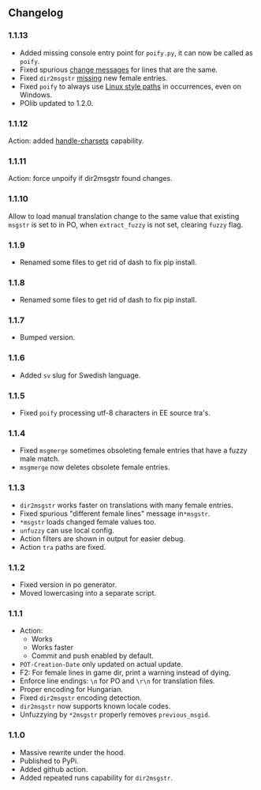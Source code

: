 ## Changelog

### 1.1.13

- Added missing console entry point for `poify.py`, it can now be called as `poify`.
- Fixed spurious [change messages](#5) for lines that are the same.
- Fixed `dir2msgstr` [missing](#7) new female entries.
- Fixed `poify` to always use [Linux style paths](#4) in occurrences, even on Windows.
- POlib updated to 1.2.0.

### 1.1.12

Action: added [handle-charsets](https://github.com/BGforgeNet/handle-charsets) capability.

### 1.1.11

Action: force unpoify if dir2msgstr found changes.

### 1.1.10

Allow to load manual translation change to the same value that existing `msgstr` is set to in PO, when `extract_fuzzy` is not set, clearing `fuzzy` flag.

### 1.1.9

- Renamed some files to get rid of dash to fix pip install.

### 1.1.8

- Renamed some files to get rid of dash to fix pip install.

### 1.1.7

- Bumped version.

### 1.1.6

- Added `sv` slug for Swedish language.

### 1.1.5

- Fixed `poify` processing utf-8 characters in EE source tra's.

### 1.1.4

- Fixed `msgmerge` sometimes obsoleting female entries that have a fuzzy male match.
- `msgmerge` now deletes obsolete female entries.

### 1.1.3

- `dir2msgstr` works faster on translations with many female entries.
- Fixed spurious "different female lines" message in`*msgstr`.
- `*msgstr` loads changed female values too.
- `unfuzzy` can use local config.
- Action filters are shown in output for easier debug.
- Action `tra` paths are fixed.

### 1.1.2

- Fixed version in po generator.
- Moved lowercasing into a separate script.

### 1.1.1

- Action:
  - Works
  - Works faster
  - Commit and push enabled by default.
- `POT-Creation-Date` only updated on actual update.
- F2: For female lines in game dir, print a warning instead of dying.
- Enforce line endings: `\n` for PO and `\r\n` for translation files.
- Proper encoding for Hungarian.
- Fixed `dir2msgstr` encoding detection.
- `dir2msgstr` now supports known locale codes.
- Unfuzzying by `*2msgstr` properly removes `previous_msgid`.

### 1.1.0

- Massive rewrite under the hood.
- Published to PyPi.
- Added github action.
- Added repeated runs capability for `dir2msgstr`.
